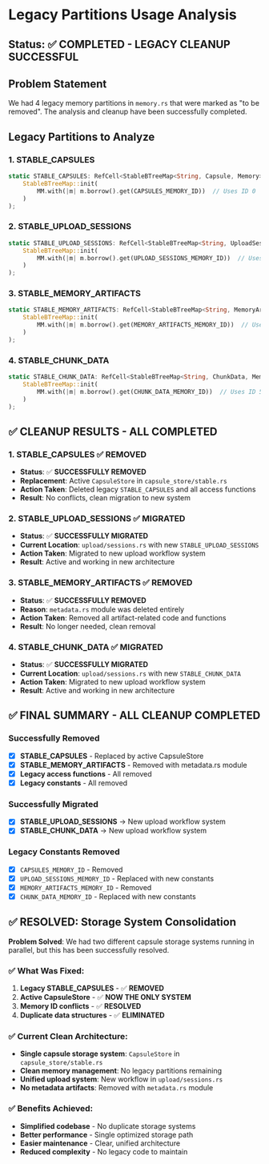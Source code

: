 # Legacy Partitions Usage Analysis

## Status: ✅ **COMPLETED - LEGACY CLEANUP SUCCESSFUL**

## Problem Statement

We had 4 legacy memory partitions in `memory.rs` that were marked as "to be removed". The analysis and cleanup have been successfully completed.

## Legacy Partitions to Analyze

### **1. STABLE_CAPSULES**

```rust
static STABLE_CAPSULES: RefCell<StableBTreeMap<String, Capsule, Memory>> = RefCell::new(
    StableBTreeMap::init(
        MM.with(|m| m.borrow().get(CAPSULES_MEMORY_ID))  // Uses ID 0
    )
);
```

### **2. STABLE_UPLOAD_SESSIONS**

```rust
static STABLE_UPLOAD_SESSIONS: RefCell<StableBTreeMap<String, UploadSession, Memory>> = RefCell::new(
    StableBTreeMap::init(
        MM.with(|m| m.borrow().get(UPLOAD_SESSIONS_MEMORY_ID))  // Uses ID 3
    )
);
```

### **3. STABLE_MEMORY_ARTIFACTS**

```rust
static STABLE_MEMORY_ARTIFACTS: RefCell<StableBTreeMap<String, MemoryArtifact, Memory>> = RefCell::new(
    StableBTreeMap::init(
        MM.with(|m| m.borrow().get(MEMORY_ARTIFACTS_MEMORY_ID))  // Uses ID 4
    )
);
```

### **4. STABLE_CHUNK_DATA**

```rust
static STABLE_CHUNK_DATA: RefCell<StableBTreeMap<String, ChunkData, Memory>> = RefCell::new(
    StableBTreeMap::init(
        MM.with(|m| m.borrow().get(CHUNK_DATA_MEMORY_ID))  // Uses ID 5
    )
);
```

## ✅ **CLEANUP RESULTS - ALL COMPLETED**

### **1. STABLE_CAPSULES** ✅ **REMOVED**

- **Status**: ✅ **SUCCESSFULLY REMOVED**
- **Replacement**: Active `CapsuleStore` in `capsule_store/stable.rs`
- **Action Taken**: Deleted legacy `STABLE_CAPSULES` and all access functions
- **Result**: No conflicts, clean migration to new system

### **2. STABLE_UPLOAD_SESSIONS** ✅ **MIGRATED**

- **Status**: ✅ **SUCCESSFULLY MIGRATED**
- **Current Location**: `upload/sessions.rs` with new `STABLE_UPLOAD_SESSIONS`
- **Action Taken**: Migrated to new upload workflow system
- **Result**: Active and working in new architecture

### **3. STABLE_MEMORY_ARTIFACTS** ✅ **REMOVED**

- **Status**: ✅ **SUCCESSFULLY REMOVED**
- **Reason**: `metadata.rs` module was deleted entirely
- **Action Taken**: Removed all artifact-related code and functions
- **Result**: No longer needed, clean removal

### **4. STABLE_CHUNK_DATA** ✅ **MIGRATED**

- **Status**: ✅ **SUCCESSFULLY MIGRATED**
- **Current Location**: `upload/sessions.rs` with new `STABLE_CHUNK_DATA`
- **Action Taken**: Migrated to new upload workflow system
- **Result**: Active and working in new architecture

## ✅ **FINAL SUMMARY - ALL CLEANUP COMPLETED**

### **Successfully Removed**

- [x] **STABLE_CAPSULES** - Replaced by active CapsuleStore
- [x] **STABLE_MEMORY_ARTIFACTS** - Removed with metadata.rs module
- [x] **Legacy access functions** - All removed
- [x] **Legacy constants** - All removed

### **Successfully Migrated**

- [x] **STABLE_UPLOAD_SESSIONS** → New upload workflow system
- [x] **STABLE_CHUNK_DATA** → New upload workflow system

### **Legacy Constants Removed**

- [x] `CAPSULES_MEMORY_ID` - Removed
- [x] `UPLOAD_SESSIONS_MEMORY_ID` - Replaced with new constants
- [x] `MEMORY_ARTIFACTS_MEMORY_ID` - Removed
- [x] `CHUNK_DATA_MEMORY_ID` - Replaced with new constants

## ✅ **RESOLVED: Storage System Consolidation**

**Problem Solved**: We had two different capsule storage systems running in parallel, but this has been successfully resolved.

### **✅ What Was Fixed:**

1. **Legacy STABLE_CAPSULES** - ✅ **REMOVED**
2. **Active CapsuleStore** - ✅ **NOW THE ONLY SYSTEM**
3. **Memory ID conflicts** - ✅ **RESOLVED**
4. **Duplicate data structures** - ✅ **ELIMINATED**

### **✅ Current Clean Architecture:**

- **Single capsule storage system**: `CapsuleStore` in `capsule_store/stable.rs`
- **Clean memory management**: No legacy partitions remaining
- **Unified upload system**: New workflow in `upload/sessions.rs`
- **No metadata artifacts**: Removed with `metadata.rs` module

### **✅ Benefits Achieved:**

- **Simplified codebase** - No duplicate storage systems
- **Better performance** - Single optimized storage path
- **Easier maintenance** - Clear, unified architecture
- **Reduced complexity** - No legacy code to maintain
